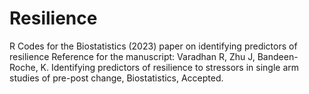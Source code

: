 # Resilience
R Codes for the Biostatistics (2023) paper on identifying predictors of resilience
Reference for the manuscript:
Varadhan R, Zhu J, Bandeen-Roche, K.  Identifying predictors of resilience to stressors in single arm studies of pre-post change, Biostatistics, Accepted.
